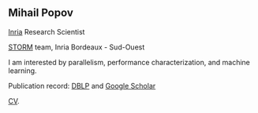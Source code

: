 ## Mihail Popov

[Inria](https://inria.fr) Research Scientist

[STORM](https://team.inria.fr/storm/) team, Inria Bordeaux - Sud-Ouest

I am interested by parallelism, performance characterization, and machine learning.

Publication record: [DBLP](https://dblp.org/pid/141/4409.html) and [Google Scholar](https://scholar.google.fr/citations?user=axZ1vG0AAAAJ&hl=en)

[CV](./cv.pdf).
